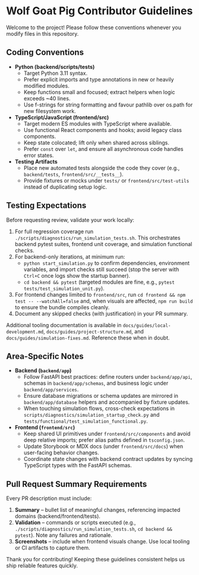 # Wolf Goat Pig Contributor Guidelines

Welcome to the project! Please follow these conventions whenever you modify files in this repository.

## Coding Conventions
- **Python (backend/scripts/tests)**
  - Target Python 3.11 syntax.
  - Prefer explicit imports and type annotations in new or heavily modified modules.
  - Keep functions small and focused; extract helpers when logic exceeds ~40 lines.
  - Use f-strings for string formatting and favour pathlib over os.path for new filesystem work.
- **TypeScript/JavaScript (frontend/src)**
  - Target modern ES modules with TypeScript where available.
  - Use functional React components and hooks; avoid legacy class components.
  - Keep state colocated; lift only when shared across siblings.
  - Prefer `const` over `let`, and ensure all asynchronous code handles error states.
- **Testing Artifacts**
  - Place new automated tests alongside the code they cover (e.g., `backend/tests`, `frontend/src/__tests__`).
  - Provide fixtures or mocks under `tests/` or `frontend/src/test-utils` instead of duplicating setup logic.

## Testing Expectations
Before requesting review, validate your work locally:
1. For full regression coverage run `./scripts/diagnostics/run_simulation_tests.sh`. This orchestrates backend pytest suites, frontend unit coverage, and simulation functional checks.
2. For backend-only iterations, at minimum run:
   - `python start_simulation.py` to confirm dependencies, environment variables, and import checks still succeed (stop the server with `Ctrl+C` once logs show the startup banner).
   - `cd backend && pytest` (targeted modules are fine, e.g., `pytest tests/test_simulation_unit.py`).
3. For frontend changes limited to `frontend/src`, run `cd frontend && npm test -- --watchAll=false` and, when visuals are affected, `npm run build` to ensure the bundle compiles cleanly.
4. Document any skipped checks (with justification) in your PR summary.

Additional tooling documentation is available in `docs/guides/local-development.md`, `docs/guides/project-structure.md`, and `docs/guides/simulation-fixes.md`. Reference these when in doubt.

## Area-Specific Notes
- **Backend (`backend/app`)**
  - Follow FastAPI best practices: define routers under `backend/app/api`, schemas in `backend/app/schemas`, and business logic under `backend/app/services`.
  - Ensure database migrations or schema updates are mirrored in `backend/app/database` helpers and accompanied by fixture updates.
  - When touching simulation flows, cross-check expectations in `scripts/diagnostics/simulation_startup_check.py` and `tests/functional/test_simulation_functional.py`.
- **Frontend (`frontend/src`)**
  - Keep shared UI primitives under `frontend/src/components` and avoid deep relative imports; prefer alias paths defined in `tsconfig.json`.
  - Update Storybook or MDX docs (under `frontend/src/docs`) when user-facing behavior changes.
  - Coordinate state changes with backend contract updates by syncing TypeScript types with the FastAPI schemas.

## Pull Request Summary Requirements
Every PR description must include:
1. **Summary** – bullet list of meaningful changes, referencing impacted domains (backend/frontend/tests).
2. **Validation** – commands or scripts executed (e.g., `./scripts/diagnostics/run_simulation_tests.sh`, `cd backend && pytest`). Note any failures and rationale.
3. **Screenshots** – include when frontend visuals change. Use local tooling or CI artifacts to capture them.

Thank you for contributing! Keeping these guidelines consistent helps us ship reliable features quickly.
